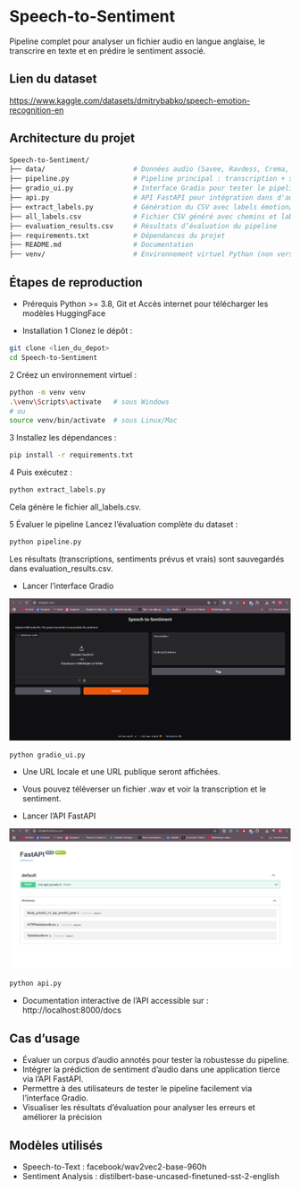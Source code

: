 #  Speech-to-Sentiment
Pipeline complet pour analyser un fichier audio en langue anglaise, le transcrire en texte et en prédire le sentiment associé.

## Lien du dataset 
https://www.kaggle.com/datasets/dmitrybabko/speech-emotion-recognition-en

##  Architecture du projet
```graphql
Speech-to-Sentiment/
├── data/                      # Données audio (Savee, Ravdess, Crema, Tess) (non versionné)
├── pipeline.py                # Pipeline principal : transcription + sentiment
├── gradio_ui.py               # Interface Gradio pour tester le pipeline
├── api.py                     # API FastAPI pour intégration dans d'autres apps
├── extract_labels.py          # Génération du CSV avec labels émotion/sentiment   
├── all_labels.csv             # Fichier CSV généré avec chemins et labels
├── evaluation_results.csv     # Résultats d’évaluation du pipeline
├── requirements.txt           # Dépendances du projet
├── README.md                  # Documentation
├── venv/                      # Environnement virtuel Python (non versionné)
```

## Étapes de reproduction
-  Prérequis
  Python >= 3.8, Git et Accès internet pour télécharger les modèles HuggingFace

- Installation
1 Clonez le dépôt :
```bash
git clone <lien_du_depot>
cd Speech-to-Sentiment
```
2️ Créez un environnement virtuel :
```bash
python -m venv venv
.\venv\Scripts\activate   # sous Windows
# ou
source venv/bin/activate  # sous Linux/Mac
```
3️ Installez les dépendances :
```bash
pip install -r requirements.txt
```

4 Puis exécutez :
```bash
python extract_labels.py
```
Cela génère le fichier all_labels.csv.

5 Évaluer le pipeline
Lancez l’évaluation complète du dataset : 
```bash
python pipeline.py
```
Les résultats (transcriptions, sentiments prévus et vrais) sont sauvegardés dans evaluation_results.csv.

- Lancer l’interface Gradio

![App Gradio](gradio.png)

```bash
python gradio_ui.py
```
- Une URL locale et une URL publique seront affichées.
- Vous pouvez téléverser un fichier .wav et voir la transcription et le sentiment.

- Lancer l’API FastAPI

![Api FastApi](api.png)

```bash
python api.py
```
- Documentation interactive de l’API accessible sur :
http://localhost:8000/docs


## Cas d’usage
- Évaluer un corpus d’audio annotés pour tester la robustesse du pipeline.
- Intégrer la prédiction de sentiment d’audio dans une application tierce via l’API FastAPI.
- Permettre à des utilisateurs de tester le pipeline facilement via l’interface Gradio.
- Visualiser les résultats d’évaluation pour analyser les erreurs et améliorer la précision

## Modèles utilisés
- Speech-to-Text : facebook/wav2vec2-base-960h
- Sentiment Analysis : distilbert-base-uncased-finetuned-sst-2-english
 